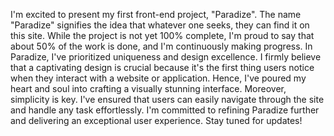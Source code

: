 I'm excited to present my first front-end project, "Paradize". The name "Paradize" signifies the idea that whatever one seeks, they can find it on this site. While the project is not yet 100% complete, I'm proud to say that about 50% of the work is done, and I'm continuously making progress.
In Paradize, I've prioritized uniqueness and design excellence. I firmly believe that a captivating design is crucial because it's the first thing users notice when they interact with a website or application. Hence, I've poured my heart and soul into crafting a visually stunning interface.
Moreover, simplicity is key. I've ensured that users can easily navigate through the site and handle any task effortlessly.
I'm committed to refining Paradize further and delivering an exceptional user experience. Stay tuned for updates!
